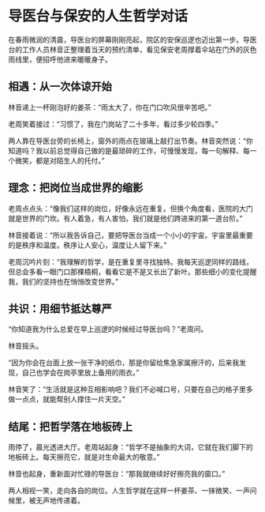 # 导医台与保安的人生哲学对话

在春雨微润的清晨，导医台的屏幕刚刚亮起，院区的安保巡逻也迈出第一步。导医台的工作人员林音正整理着当天的预约清单，看见保安老周撑着伞站在门外的灰色雨线里，便招呼他进来暖暖身子。

## 相遇：从一次体谅开始

林音递上一杯刚泡好的姜茶：“雨太大了，你在门口吹风很辛苦吧。”

老周笑着接过：“习惯了，我在门岗站了二十多年，看过多少轮四季。”

两人靠在导医台旁的长椅上，窗外的雨点在玻璃上敲打出节奏。林音突然说：“你知道吗？我以前总觉得自己做的是最琐碎的工作，可慢慢发现，每一句解释、每一个微笑，都是对陌生人的托付。”

## 理念：把岗位当成世界的缩影

老周点点头：“像我们这样的岗位，好像永远在重复。但换个角度看，医院的大门就是世界的门坎。有人着急，有人害怕，我们就是他们跨进来的第一道台阶。”

林音接着说：“所以我告诉自己，要把导医台当成一个小小的宇宙。宇宙里最重要的是秩序和温度。秩序让人安心，温度让人留下来。”

老周沉吟片刻：“我理解的哲学，是在重复里寻找独特。我每天巡逻同样的路线，但总会多看一眼门口那棵梧桐，看看它是不是又长出了新叶。那些细小的变化提醒我，我们的坚持也在悄悄改变世界。”

## 共识：用细节抵达尊严

“你知道我为什么总爱在早上巡逻的时候经过导医台吗？”老周问。

林音摇头。

“因为你会在台面上放一张干净的纸巾，那是你留给焦急家属擦汗的，后来我发现，自己也学会在岗亭里放上备用的雨衣。”

林音笑了：“生活就是这种互相影响吧？我们不必喊口号，只要在自己的格子里多做一点点，就能帮别人撑住一片天空。”

## 结尾：把哲学落在地板砖上

雨停了，晨光透进大厅。老周站起身：“哲学不是抽象的大词，它就在我们脚下的地板砖上。每天擦亮它，就是对生命最大的敬意。”

林音也起身，重新面对忙碌的导医台：“那我就继续好好擦亮我的窗口。”

两人相视一笑，走向各自的岗位。人生哲学就在这样一杯姜茶、一抹微笑、一声问候里，被无声地传递着。
